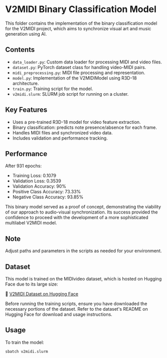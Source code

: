 # V2MIDI Binary Classification Model

This folder contains the implementation of the binary classification model for the V2MIDI project, which aims to synchronize visual art and music generation using AI.

## Contents

- `data_loader.py`: Custom data loader for processing MIDI and video files.
- `dataset.py`: PyTorch dataset class for handling video-MIDI pairs.
- `midi_preprocessing.py`: MIDI file processing and representation.
- `model.py`: Implementation of the V2MIDIModel using R3D-18 architecture.
- `train.py`: Training script for the model.
- `v2midi.slurm`: SLURM job script for running on a cluster.

## Key Features

- Uses a pre-trained R3D-18 model for video feature extraction.
- Binary classification: predicts note presence/absence for each frame.
- Handles MIDI files and synchronized video data.
- Includes validation and performance tracking.

## Performance

After 931 epochs:
- Training Loss: 0.1079
- Validation Loss: 0.3539
- Validation Accuracy: 90%
- Positive Class Accuracy: 73.33%
- Negative Class Accuracy: 93.85%

This binary model served as a proof of concept, demonstrating the viability of our approach to audio-visual synchronization. Its success provided the confidence to proceed with the development of a more sophisticated multilabel V2MIDI model.

## Note

Adjust paths and parameters in the scripts as needed for your environment.

## Dataset

This model is trained on the MIDIvideo dataset, which is hosted on Hugging Face due to its large size:

🔗 [V2MIDI Dataset on Hugging Face](https://huggingface.co/datasets/obvious-research/V2MIDI)

Before running the training scripts, ensure you have downloaded the necessary portions of the dataset. Refer to the dataset's README on Hugging Face for download and usage instructions.

## Usage

To train the model:

```bash
sbatch v2midi.slurm
